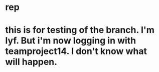 # rep
# this is for testing of the branch. I'm lyf. But i'm now logging in with teamproject14. I don't know what will happen.
